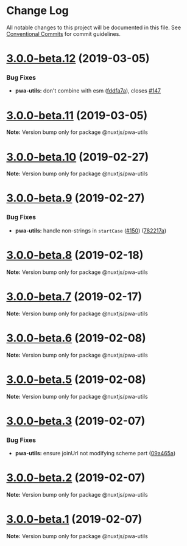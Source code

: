 # Change Log

All notable changes to this project will be documented in this file.
See [Conventional Commits](https://conventionalcommits.org) for commit guidelines.

# [3.0.0-beta.12](https://github.com/nuxt-community/pwa-module/compare/v3.0.0-beta.11...v3.0.0-beta.12) (2019-03-05)


### Bug Fixes

* **pwa-utils:** don't combine with esm ([fddfa7a](https://github.com/nuxt-community/pwa-module/commit/fddfa7a)), closes [#147](https://github.com/nuxt-community/pwa-module/issues/147)





# [3.0.0-beta.11](https://github.com/nuxt-community/pwa-module/compare/v3.0.0-beta.10...v3.0.0-beta.11) (2019-03-05)

**Note:** Version bump only for package @nuxtjs/pwa-utils





# [3.0.0-beta.10](https://github.com/nuxt-community/pwa-module/compare/v3.0.0-beta.9...v3.0.0-beta.10) (2019-02-27)

**Note:** Version bump only for package @nuxtjs/pwa-utils





# [3.0.0-beta.9](https://github.com/nuxt-community/pwa-module/compare/v3.0.0-beta.8...v3.0.0-beta.9) (2019-02-27)


### Bug Fixes

* **pwa-utils:** handle non-strings in `startCase` ([#150](https://github.com/nuxt-community/pwa-module/issues/150)) ([782217a](https://github.com/nuxt-community/pwa-module/commit/782217a))





# [3.0.0-beta.8](https://github.com/nuxt-community/pwa-module/compare/v3.0.0-beta.7...v3.0.0-beta.8) (2019-02-18)

**Note:** Version bump only for package @nuxtjs/pwa-utils





# [3.0.0-beta.7](https://github.com/nuxt-community/pwa-module/compare/v3.0.0-beta.6...v3.0.0-beta.7) (2019-02-17)

**Note:** Version bump only for package @nuxtjs/pwa-utils





# [3.0.0-beta.6](https://github.com/nuxt-community/pwa-module/compare/v3.0.0-beta.5...v3.0.0-beta.6) (2019-02-08)

**Note:** Version bump only for package @nuxtjs/pwa-utils





# [3.0.0-beta.5](https://github.com/nuxt-community/pwa-module/compare/v3.0.0-beta.3...v3.0.0-beta.5) (2019-02-08)

**Note:** Version bump only for package @nuxtjs/pwa-utils





# [3.0.0-beta.3](https://github.com/nuxt-community/pwa-module/compare/v3.0.0-beta.2...v3.0.0-beta.3) (2019-02-07)


### Bug Fixes

* **pwa-utils:** ensure joinUrl not modifying scheme part ([09a465a](https://github.com/nuxt-community/pwa-module/commit/09a465a))





# [3.0.0-beta.2](https://github.com/nuxt-community/pwa-module/compare/v3.0.0-beta.1...v3.0.0-beta.2) (2019-02-07)

**Note:** Version bump only for package @nuxtjs/pwa-utils





# [3.0.0-beta.1](https://github.com/nuxt-community/pwa-module/compare/v3.0.0-beta.0...v3.0.0-beta.1) (2019-02-07)

**Note:** Version bump only for package @nuxtjs/pwa-utils
